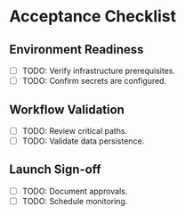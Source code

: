 # Acceptance Checklist

## Environment Readiness
- [ ] TODO: Verify infrastructure prerequisites.
- [ ] TODO: Confirm secrets are configured.

## Workflow Validation
- [ ] TODO: Review critical paths.
- [ ] TODO: Validate data persistence.

## Launch Sign-off
- [ ] TODO: Document approvals.
- [ ] TODO: Schedule monitoring.

